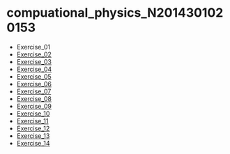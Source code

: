 # compuational_physics_N2014301020153
* Exercise_01
* [Exercise_02](https://www.zybuluo.com/xunshuideyu/note/497144)
* [Exercise_03](https://www.zybuluo.com/xunshuideyu/note/512776)
* [Exercise_04](https://www.zybuluo.com/xunshuideyu/note/520797)
* [Exercise_05](https://www.zybuluo.com/xunshuideyu/note/533569)
* [Exercise_06](https://www.zybuluo.com/xunshuideyu/note/542232)
* [Exercise_07]()
* [Exercise_08]()
* [Exercise_09]()
* [Exercise_10]()
* [Exercise_11]()
* [Exercise_12]()
* [Exercise_13]()
* [Exercise_14]()

